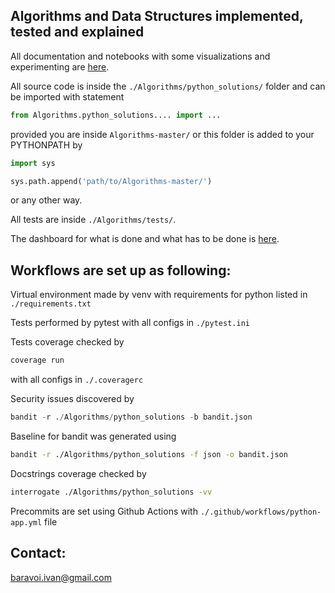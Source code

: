 ## Algorithms and Data Structures implemented, tested and explained

All documentation and notebooks with some visualizations and experimenting are [here](docs/build/html/index.html').

All source code is inside the `./Algorithms/python_solutions/` folder and can be imported with statement
```python
from Algorithms.python_solutions.... import ...
```
provided you are inside `Algorithms-master/` or this folder is added to your PYTHONPATH by
```python
import sys

sys.path.append('path/to/Algorithms-master/')
```
or any other way.

All tests are inside `./Algorithms/tests/`.

The dashboard for what is done and what has to be done is 
[here](https://ivbor.atlassian.net/jira/software/projects/KAN/boards/1).

## Workflows are set up as following:

Virtual environment made by venv with requirements for python listed in `./requirements.txt`

Tests performed by pytest with all configs in `./pytest.ini`

Tests coverage checked by  
```bash
coverage run
``` 
with all configs in `./.coveragerc`

Security issues discovered by 
```python
bandit -r ./Algorithms/python_solutions -b bandit.json
```

Baseline for bandit was generated using 
```bash
bandit -r ./Algorithms/python_solutions -f json -o bandit.json
```

Docstrings coverage checked by 
```bash
interrogate ./Algorithms/python_solutions -vv
```
 
Precommits are set using Github Actions with `./.github/workflows/python-app.yml` file

## Contact: 

baravoi.ivan@gmail.com
